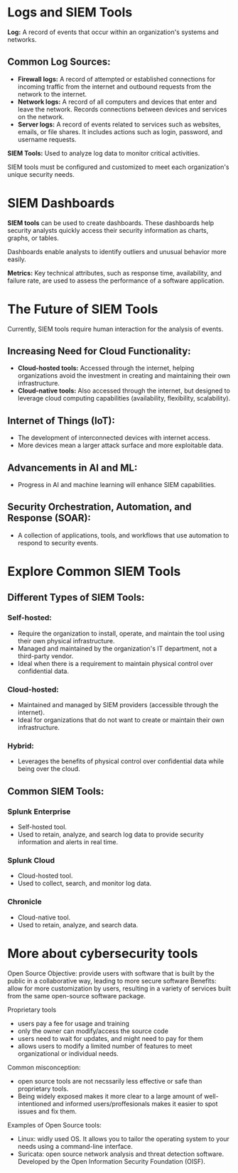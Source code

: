 # Logs and SIEM Tools

**Log:** A record of events that occur within an organization's systems and networks.

## Common Log Sources:
- **Firewall logs:** A record of attempted or established connections for incoming traffic from the internet and outbound requests from the network to the internet.
- **Network logs:** A record of all computers and devices that enter and leave the network. Records connections between devices and services on the network.
- **Server logs:** A record of events related to services such as websites, emails, or file shares. It includes actions such as login, password, and username requests.

**SIEM Tools:** Used to analyze log data to monitor critical activities.

SIEM tools must be configured and customized to meet each organization's unique security needs.

 # SIEM Dashboards

**SIEM tools** can be used to create dashboards. These dashboards help security analysts quickly access their security information as charts, graphs, or tables. 

Dashboards enable analysts to identify outliers and unusual behavior more easily.

**Metrics:** Key technical attributes, such as response time, availability, and failure rate, are used to assess the performance of a software application.

# The Future of SIEM Tools

Currently, SIEM tools require human interaction for the analysis of events.

## Increasing Need for Cloud Functionality:
- **Cloud-hosted tools:** Accessed through the internet, helping organizations avoid the investment in creating and maintaining their own infrastructure.
- **Cloud-native tools:** Also accessed through the internet, but designed to leverage cloud computing capabilities (availability, flexibility, scalability).

## Internet of Things (IoT):
- The development of interconnected devices with internet access.
- More devices mean a larger attack surface and more exploitable data.

## Advancements in AI and ML:
- Progress in AI and machine learning will enhance SIEM capabilities.

## Security Orchestration, Automation, and Response (SOAR):
- A collection of applications, tools, and workflows that use automation to respond to security events.

# Explore Common SIEM Tools

## Different Types of SIEM Tools:

### Self-hosted:
- Require the organization to install, operate, and maintain the tool using their own physical infrastructure.
- Managed and maintained by the organization's IT department, not a third-party vendor.
- Ideal when there is a requirement to maintain physical control over confidential data.

### Cloud-hosted:
- Maintained and managed by SIEM providers (accessible through the internet).
- Ideal for organizations that do not want to create or maintain their own infrastructure.

### Hybrid:
- Leverages the benefits of physical control over confidential data while being over the cloud.

## Common SIEM Tools:

### Splunk Enterprise
- Self-hosted tool.
- Used to retain, analyze, and search log data to provide security information and alerts in real time.

### Splunk Cloud
- Cloud-hosted tool.
- Used to collect, search, and monitor log data.

### Chronicle
- Cloud-native tool.
- Used to retain, analyze, and search data.

# More about cybersecurity tools

Open Source
Objective: provide users with software that is built by the public in a collaborative way, leading to more secure software
Benefits: allow for more customization by users, resulting in a variety of services built from the same open-source software package.

Proprietary tools
- users pay a fee for  usage and training
- only the owner can modify/access the source code
- users need to wait for updates, and might  need to pay for them
- allows users to modify a limited number of features to meet organizational or individual needs.

Common misconception:
- open source tools are not necssarily less effective or safe than proprietary tools.
- Being widely exposed makes it more clear to a large  amount of well-intentioned and informed users/proffesionals makes it easier to spot issues and fix them.

Examples of Open Source tools:
- Linux: widly used OS. It allows you to tailor the operating system to your needs using a command-line interface.
- Suricata: open source network analysis and threat detection software. Developed by the Open Information Security Foundation (OISF).
